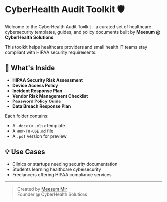 # CyberHealth Audit Toolkit 🛡️

Welcome to the CyberHealth Audit Toolkit – a curated set of healthcare cybersecurity templates, guides, and policy documents built by **Meesum @ CyberHealth Solutions**.

This toolkit helps healthcare providers and small health IT teams stay compliant with HIPAA security requirements.

## 🔧 What's Inside

- **HIPAA Security Risk Assessment**
- **Device Access Policy**
- **Incident Response Plan**
- **Vendor Risk Management Checklist**
- **Password Policy Guide**
- **Data Breach Response Plan**

Each folder contains:
- A `.docx` or `.xlsx` template
- A `HOW-TO-USE.md` file
- A `.pdf` version for preview

## 💡 Use Cases
- Clinics or startups needing security documentation
- Students learning healthcare cybersecurity
- Freelancers offering HIPAA compliance services

---
> Created by [Meesum Mir](https://www.linkedin.com/in/meesum-mir)  
> Founder @ CyberHealth Solutions
